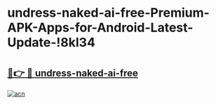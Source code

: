 # undress-naked-ai-free-Premium-APK-Apps-for-Android-Latest-Update-!8kl34

# <h2><a href="https://zlyc3k.esa.edu.pl?title=undress-naked-ai-free&ref=8kl34">🔗👉 🔴 undress-naked-ai-free</a></h2>

[![acn](https://github.com/user-attachments/assets/0f9c940e-d8b0-45ae-aac7-cd30a18b3e1c)](https://zlyc3k.esa.edu.pl?title=undress-naked-ai-free&ref=8kl34)

